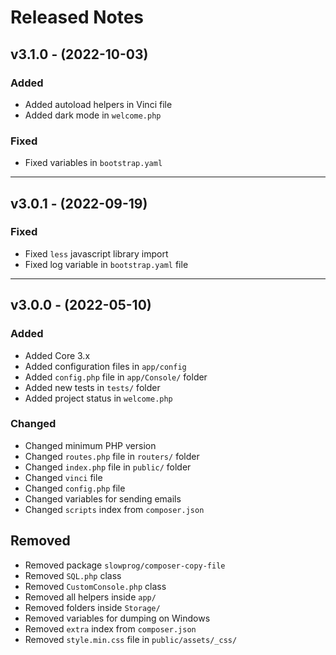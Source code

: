 # Released Notes

## v3.1.0 - (2022-10-03)

### Added

- Added autoload helpers in Vinci file
- Added dark mode in `welcome.php`

### Fixed

- Fixed variables in `bootstrap.yaml`

--------------------------------------------------------------------------

## v3.0.1 - (2022-09-19)

### Fixed

- Fixed `less` javascript library import
- Fixed log variable in `bootstrap.yaml` file

--------------------------------------------------------------------------

## v3.0.0 - (2022-05-10)

### Added

- Added Core 3.x
- Added configuration files in `app/config`
- Added `config.php` file in `app/Console/` folder
- Added new tests in `tests/` folder
- Added project status in `welcome.php`

### Changed

- Changed minimum PHP version
- Changed `routes.php` file in `routers/` folder
- Changed `index.php` file in `public/` folder
- Changed `vinci` file
- Changed `config.php` file
- Changed variables for sending emails
- Changed `scripts` index from `composer.json`

## Removed

- Removed package `slowprog/composer-copy-file`
- Removed `SQL.php` class
- Removed `CustomConsole.php` class
- Removed all helpers inside `app/`
- Removed folders inside `Storage/`
- Removed variables for dumping on Windows
- Removed `extra` index from `composer.json`
- Removed `style.min.css` file in `public/assets/_css/`